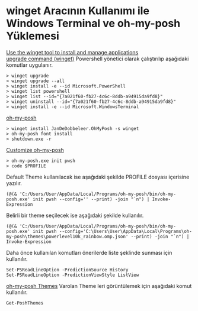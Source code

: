 # winget Aracının Kullanımı ile Windows Terminal ve oh-my-posh Yüklemesi
[Use the winget tool to install and manage applications](https://learn.microsoft.com/en-us/windows/package-manager/winget/) \
[upgrade command (winget)](https://learn.microsoft.com/en-us/windows/package-manager/winget/upgrade)
Powershell yönetici olarak çalıştırılıp aşağıdaki komutlar uygulanır. 
```
> winget upgrade
> winget upgrade --all
> winget install -e --id Microsoft.PowerShell
> winget list powershell
> winget list --id="{7a021f60-fb27-4c6c-8ddb-a94915da9fd8}"
> winget uninstall --id="{7a021f60-fb27-4c6c-8ddb-a94915da9fd8}"
> winget install -e --id Microsoft.WindowsTerminal
```
[oh-my-posh](https://ohmyposh.dev/)
```
> winget install JanDeDobbeleer.OhMyPosh -s winget
> oh-my-posh font install
> shutdown.exe -r
```
[Customize oh-my-posh](https://ohmyposh.dev/docs/installation/customize)
```
> oh-my-posh.exe init pwsh
> code $PROFILE
```
Default Theme kullanılacak ise aşağıdaki şekilde PROFILE dosyası içerisine yazılır.
```
(@(& 'C:/Users/User/AppData/Local/Programs/oh-my-posh/bin/oh-my-posh.exe' init pwsh --config='' --print) -join "`n") | Invoke-Expression
```
Belirli bir theme seçilecek ise aşağıdaki şekilde kullanılır.
```
(@(& 'C:/Users/User/AppData/Local/Programs/oh-my-posh/bin/oh-my-posh.exe' init pwsh --config='C:\Users\User\AppData\Local\Programs\oh-my-posh\themes\powerlevel10k_rainbow.omp.json' --print) -join "`n") | Invoke-Expression
```
Daha önce kullanılan komutları önerilerde liste şeklinde sunması için kullanılır.
```
Set-PSReadLineOption -PredictionSource History
Set-PSReadLineOption -PredictionViewStyle ListView
```
[oh-my-posh Themes](https://ohmyposh.dev/docs/themes)
Varolan Theme leri görüntülemek için aşağıdaki komut kullanılır.
```
Get-PoshThemes
```
